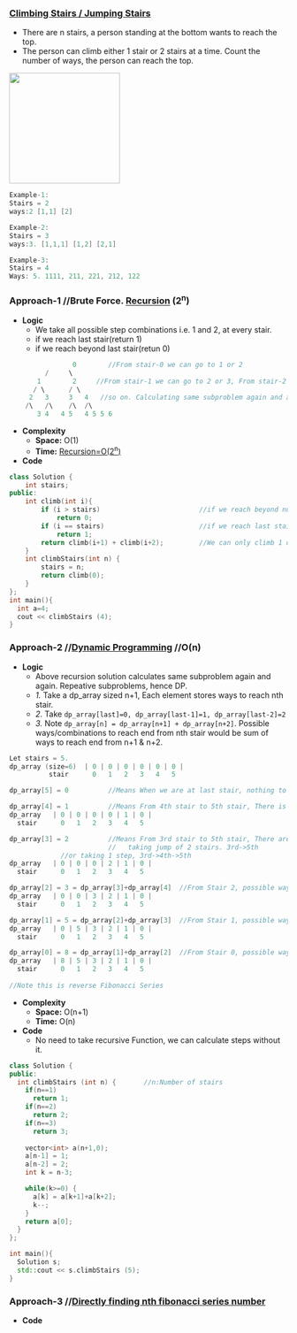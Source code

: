 ### [Climbing Stairs / Jumping Stairs](https://leetcode.com/problems/climbing-stairs/)
- There are n stairs, a person standing at the bottom wants to reach the top. 
- The person can climb either 1 stair or 2 stairs at a time. Count the number of ways, the person can reach the top.
<img src=https://media.geeksforgeeks.org/wp-content/uploads/nth-stair.png width=200/>

```c
Example-1:
Stairs = 2
ways:2 [1,1] [2]

Example-2:
Stairs = 3
ways:3. [1,1,1] [1,2] [2,1] 

Example-3:
Stairs = 4
Ways: 5. 1111, 211, 221, 212, 122
```

### Approach-1  //Brute Force. [Recursion](/DS_Questions/Algorithms)   (2<sup>n</sup>)
- **Logic**
  - We take all possible step combinations i.e. 1 and 2, at every stair.
  - if we reach last stair(return 1)
  - if we reach beyond last stair(retun 0)
```c
                0        //From stair-0 we can go to 1 or 2
	     /     \
	   1        2     //From stair-1 we can go to 2 or 3, From stair-2 we can go to 3 or 4.
	  / \      / \
	 2   3     3   4   //so on. Calculating same subproblem again and again.
	/\   /\    /\  /\
       3 4   4 5   4 5 5 6
```
- **Complexity**
  - **Space:** O(1)
  - **Time:** [Recursion=O(2<sup>n</sup>)](/DS_Questions)
- **Code**
```c++
class Solution {
    int stairs;
public:
    int climb(int i){
        if (i > stairs)                         //if we reach beyond number of stairs,return 0
            return 0;
        if (i == stairs)                        //if we reach last stair return 1
            return 1;
        return climb(i+1) + climb(i+2);         //We can only climb 1 or 2 steps
    }
    int climbStairs(int n) {
        stairs = n;
        return climb(0);
    }
};
int main(){
  int a=4;
  cout << climbStairs (4);
}
```

### Approach-2  //[Dynamic Programming](/DS_Questions/Algorithms)   //O(n)
- **Logic**
  - Above recursion solution calculates same subproblem again and again. Repeative subproblems, hence DP.
  - *1.* Take a dp_array sized n+1, Each element stores ways to reach nth stair.
  - _2._ Take `dp_array[last]=0, dp_array[last-1]=1, dp_array[last-2]=2`
  - _3._ Note `dp_array[n] = dp_array[n+1] + dp_array[n+2]`. Possible ways/combinations to reach end from nth stair would be sum of ways to reach end from n+1 & n+2.
```c
Let stairs = 5.
dp_array (size=6)  | 0 | 0 | 0 | 0 | 0 | 0 |
          stair      0   1   2   3   4   5

dp_array[5] = 0          //Means When we are at last stair, nothing to do. No jumps required.

dp_array[4] = 1          //Means From 4th stair to 5th stair, There is only 1 way, ie taking 1 step
dp_array   | 0 | 0 | 0 | 0 | 1 | 0 |
  stair      0   1   2   3   4   5

dp_array[3] = 2          //Means From 3rd stair to 5th stair, There are 2 ways 
                         //   taking jump of 2 stairs. 3rd->5th
			 //or taking 1 step, 3rd->4th->5th
dp_array   | 0 | 0 | 0 | 2 | 1 | 0 |
  stair      0   1   2   3   4   5

dp_array[2] = 3 = dp_array[3]+dp_array[4]  //From Stair 2, possible ways will be sum of possible ways from stair=3 + Stair=4
dp_array   | 0 | 0 | 3 | 2 | 1 | 0 |
  stair      0   1   2   3   4   5

dp_array[1] = 5 = dp_array[2]+dp_array[3]  //From Stair 1, possible ways will be sum of possible ways from stair=2 + Stair=3
dp_array   | 0 | 5 | 3 | 2 | 1 | 0 |
  stair      0   1   2   3   4   5

dp_array[0] = 8 = dp_array[1]+dp_array[2]  //From Stair 0, possible ways will be sum of possible ways from stair=1 + Stair=2
dp_array   | 8 | 5 | 3 | 2 | 1 | 0 |
  stair      0   1   2   3   4   5
  
//Note this is reverse Fibonacci Series  
```
- **Complexity**
  - **Space:** O(n+1)
  - **Time:** O(n)
- **Code**
  - No need to take recursive Function, we can calculate steps without it.
```c++
class Solution {
public:
  int climbStairs (int n) {       //n:Number of stairs
    if(n==1)
      return 1;
    if(n==2)
      return 2;
    if(n==3)
      return 3;
	
    vector<int> a(n+1,0);
    a[n-1] = 1;
    a[n-2] = 2;
    int k = n-3;

    while(k>=0) {
      a[k] = a[k+1]+a[k+2];
      k--;
    }
    return a[0];
  }
};

int main(){
  Solution s;
  std::cout << s.climbStairs (5);
}
```

### Approach-3  //[Directly finding nth fibonacci series number](/DS_Questions/Algorithms/Dynamic_Programming)
- **Code**
```c
```
